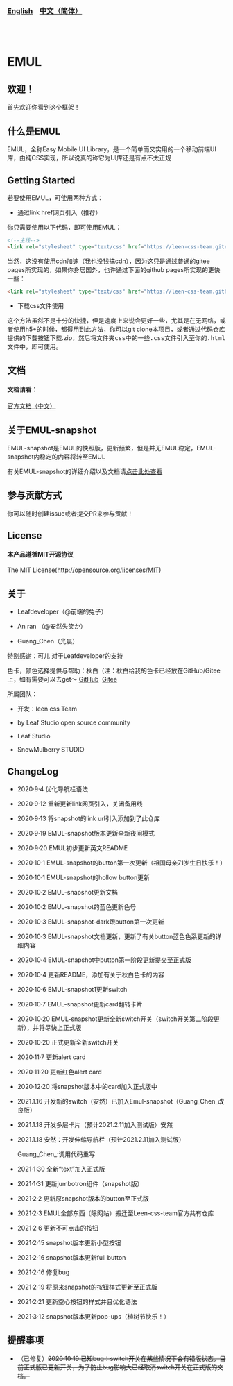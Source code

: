 ### <a href="README_en.md">English</a>&nbsp;&nbsp;&nbsp;&nbsp;<a href="README.md">中文（简体）</a>

<br /><br />

# EMUL

## 欢迎！

首先欢迎你看到这个框架！

## 什么是EMUL

EMUL，全称Easy Mobile UI Library，是一个简单而又实用的一个移动前端UI库，由纯CSS实现，所以说真的称它为UI库还是有点不太正规

## Getting Started

若要使用EMUL，可使用两种方式：

- 通过link href网页引入（推荐）

你只需要使用以下代码，即可使用EMUL：

```html
<!--主线-->
<link rel="stylesheet" type="text/css" href="https://leen-css-team.gitee.io/emul/input/emul.min.css">
```

当然，这没有使用cdn加速（我也没钱搞cdn），因为这只是通过普通的gitee pages所实现的，如果你身居国外，也许通过下面的github pages所实现的更快一些：

```html
<link rel="stylesheet" type="text/css" href="https://leen-css-team.github.io/EMUL/input/emul.min.css">
```

- 下载css文件使用

这个方法虽然不是十分的快捷，但是速度上来说会更好一些，尤其是在无网络，或者使用h5+的时候，都得用到此方法，你可以git clone本项目，或者通过代码仓库提供的下载按钮下载.zip，然后将<kbd>文件夹css</kbd>中的一些<kbd>.css</kbd>文件引入至你的<kbd>.html</kbd>文件中，即可使用。

## 文档

#### 文档请看：

<a href="https://leen-css-team.gitee.io/emul-docs/">官方文档（中文）</a>

## 关于EMUL-snapshot

EMUL-snapshot是EMUL的快照版，更新频繁，但是并无EMUL稳定，EMUL-snapshot内稳定的内容将转至EMUL

有关EMUL-snapshot的详细介绍以及文档请<a href="emul-snapshot-doc.md">点击此处查看</a>

## 参与贡献方式

你可以随时创建issue或者提交PR来参与贡献！

## License

#### 本产品遵循MIT开源协议

The MIT License(http://opensource.org/licenses/MIT)


## 关于

- Leafdeveloper（@前端的兔子）

- An ran （@安然失笑か）

- Guang_Chen（光晨）

特别感谢：可儿 对于Leafdeveloper的支持

色卡，颜色选择提供与帮助：秋白（注：秋白给我的色卡已经放在GitHub/Gitee上，如有需要可以去get～ <a href="https://github.com/leaf2006/qiu-bai-s-Color-Card">GitHub</a>&nbsp;&nbsp;<a href="https://gitee.com/leaf2006/qiu-bai-s-Color-Card">Gitee</a>

所属团队：

- 开发：leen css Team

- by Leaf Studio open source community

- Leaf Studio

- SnowMulberry STUDIO

## ChangeLog

- 2020·9·4 优化导航栏语法

- 2020·9·12 重新更新link网页引入，关闭备用线

- 2020·9·13 将snapshot的link url引入添加到了此仓库

- 2020·9·19 EMUL-snapshot版本更新全新夜间模式

- 2020·9·20 EMUL初步更新英文README

- 2020·10·1 EMUL-snapshot的button第一次更新（祖国母亲71岁生日快乐！）

- 2020·10·1 EMUL-snapshot的hollow button更新

- 2020·10·2 EMUL-snapshot更新文档

- 2020·10·2 EMUL-snapshot的蓝色更新色号

- 2020·10·3 EMUL-snapshot-dark跟button第一次更新

- 2020·10·3 EMUL-snapshot文档更新，更新了有关button蓝色色系更新的详细内容

- 2020·10·4 EMUL-snapshot中button第一阶段更新提交至正式版

- 2020·10·4 更新README，添加有关于秋白色卡的内容

- 2020·10·6 EMUL-snapshot1更新switch

- 2020·10·7 EMUL-snapshot更新card翻转卡片

- 2020·10·20 EMUL-snapshot更新全新switch开关（switch开关第二阶段更新），并将尽快上正式版

- 2020·10·20 正式更新全新switch开关

- 2020·11·7 更新alert card

- 2020·11·20 更新红色alert card

- 2020·12·20 将snapshot版本中的card加入正式版中

- 2021.1.16 开发新的switch（安然）已加入Emul-snapshot（Guang_Chen_改良版）

- 2021.1.18 开发多层卡片（预计2021.2.11加入测试版）安然

- 2021.1.18 安然：开发伸缩导航栏（预计2021.2.11加入测试版）

   Guang_Chen_:调用代码重写

- 2021·1·30 全新“text”加入正式版

- 2021·1·31 更新jumbotron组件（snapshot版）

- 2021·2·2 更新原snapshot版本的button至正式版

- 2021·2·3 EMUL全部东西（除网站）搬迁至Leen-css-team官方共有仓库

- 2021·2·6 更新不可点击的按钮

- 2021·2·15 snapshot版本更新小型按钮

- 2021·2·16 snapshot版本更新full button

- 2021·2·16 修复bug

- 2021·2·19 将原来snapshot的按钮样式更新至正式版

- 2021·2·21 更新空心按钮的样式并且优化语法

- 2021·3·12 snapshot版本更新pop-ups（植树节快乐！）

## 提醒事项

- （已修复）~~2020·10·19 已知bug：switch开关在某些情况下会有错版状态，目前正式版已更新开关，为了防止bug影响大已经取消switch开关在正式版的文档。~~
